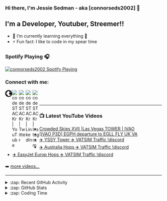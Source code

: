 ### Hi there, I'm Jessie Sedman - aka [connorseds2002] 👋

## I'm a Developer, Youtuber, Streemer!!

- 🌱 I’m currently learning everything 🤣
- ⚡ Fun fact: I like to code in my spear time

### Spotify Playing 🎧

[<img src="https://novatorem.connorseds2002.vercel.app/api/spotify" alt="connorseds2002 Spotify Playing" width="350" />](https://open.spotify.com/user/connor-808)

### Connect with me:

[<img align="left" alt="codeSTACKr.com" width="22px" src="https://raw.githubusercontent.com/iconic/open-iconic/master/svg/globe.svg" />][website]
[<img align="left" alt="codeSTACKr | YouTube" width="22px" src="https://cdn.jsdelivr.net/npm/simple-icons@v3/icons/youtube.svg" />][youtube]
[<img align="left" alt="codeSTACKr | Twitter" width="22px" src="https://cdn.jsdelivr.net/npm/simple-icons@v3/icons/twitter.svg" />][twitter]
[<img align="left" alt="codeSTACKr | LinkedIn" width="22px" src="https://cdn.jsdelivr.net/npm/simple-icons@v3/icons/linkedin.svg" />][linkedin]
[<img align="left" alt="codeSTACKr | Instagram" width="22px" src="https://cdn.jsdelivr.net/npm/simple-icons@v3/icons/instagram.svg" />][instagram]

<br />
<br />

---

### 📺 Latest YouTube Videos

<!-- YOUTUBE:START -->
- [Crowded Skies XVII |Las Vegas TOWER | IVAO](https://www.youtube.com/watch?v=4PfTo4RkZLk)
- [[IVAO P3D] EGPH departure to EGLL FLY UK VA](https://www.youtube.com/watch?v=WeZ72jc1Hqo)
- [✈️ YSSY Tower ✈️ VATSIM Traffic !discord](https://www.youtube.com/watch?v=1Z1MSzSKdYY)
- [✈️ Australia Hops  ✈️ VATSIM Traffic !discord](https://www.youtube.com/watch?v=TGkHlGJ-HYs)
- [✈️ EasyJet Europ Hops ✈️ VATSIM Traffic !discord](https://www.youtube.com/watch?v=aOktwWrQrAE)
<!-- YOUTUBE:END -->

➡️ [more videos...](https://youtube.com/channel/UC6fFV-8lCLLoKYCUAstFbQQ)

---

<details>
  <summary>:zap: Recent GitHub Activity</summary>
  
<!--START_SECTION:activity-->
1. 💪 Opened PR [#393](https://github.com/IVAO-XU/EG-Sector-File/pull/393) in [IVAO-XU/EG-Sector-File](https://github.com/IVAO-XU/EG-Sector-File)
2. ❌ Reopened PR [#391](https://github.com/IVAO-XU/EG-Sector-File/pull/391) in [IVAO-XU/EG-Sector-File](https://github.com/IVAO-XU/EG-Sector-File)
3. ❌ Closed PR [#392](https://github.com/IVAO-XU/EG-Sector-File/pull/392) in [IVAO-XU/EG-Sector-File](https://github.com/IVAO-XU/EG-Sector-File)
4. 🎉 Merged PR [#1](https://github.com/Connorseds2002/EG-Sector-File/pull/1) in [Connorseds2002/EG-Sector-File](https://github.com/Connorseds2002/EG-Sector-File)
5. 💪 Opened PR [#1](https://github.com/Connorseds2002/EG-Sector-File/pull/1) in [Connorseds2002/EG-Sector-File](https://github.com/Connorseds2002/EG-Sector-File)
6. 💪 Opened PR [#392](https://github.com/IVAO-XU/EG-Sector-File/pull/392) in [IVAO-XU/EG-Sector-File](https://github.com/IVAO-XU/EG-Sector-File)
7. ❌ Closed PR [#391](https://github.com/IVAO-XU/EG-Sector-File/pull/391) in [IVAO-XU/EG-Sector-File](https://github.com/IVAO-XU/EG-Sector-File)
8. 💪 Opened PR [#391](https://github.com/IVAO-XU/EG-Sector-File/pull/391) in [IVAO-XU/EG-Sector-File](https://github.com/IVAO-XU/EG-Sector-File)
9. 💪 Opened PR [#390](https://github.com/IVAO-XU/EG-Sector-File/pull/390) in [IVAO-XU/EG-Sector-File](https://github.com/IVAO-XU/EG-Sector-File)
10. 🎉 Merged PR [#6](https://github.com/Connorseds2002/VATUK-vatsys-dataset/pull/6) in [Connorseds2002/VATUK-vatsys-dataset](https://github.com/Connorseds2002/VATUK-vatsys-dataset)
<!--END_SECTION:activity-->

</details>

<details>
  <summary>:zap: GitHub Stats</summary>

  <img align="left" alt="connorseds2002's GitHub Stats" src="http://github-readme-stats.connorseds2002.vercel.app/api?username=connorseds2002&show_icons=true&hide_border=true" />
<img align="left" alt="connorseds2002's GitHub Top Langs" src="http://github-readme-stats.connorseds2002.vercel.app/api/top-langs/?username=connorseds2002&layout=compact2&show_icons=true&hide_border=true" />

</details>

<details>
  <summary>:zap: Coding Time</summary>
  <a href="https://wakatime.com"><img src="https://wakatime.com/share/@connorseds2002/fbe24d6b-ddb8-468c-bf02-701ed789a553.png" /></a>

</details>

[website]: https://vatpac.org
[twitter]: https://twitter.com/connorsedman11
[youtube]: https://youtube.com/channel/UC6fFV-8lCLLoKYCUAstFbQQ
[instagram]: https://instagram.com/
[linkedin]: https://linkedin.com/in/
